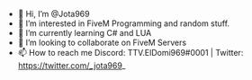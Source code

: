 - 👋 Hi, I’m @Jota969
- 👀 I’m interested in FiveM Programming and random stuff.
- 🌱 I’m currently learning C# and LUA
- 💞️ I’m looking to collaborate on FiveM Servers
- 📫 How to reach me Discord: TTV.ElDomi969#0001 | Twitter: https://twitter.com/_jota969_

<!---
Jota969/Jota969 is a ✨ special ✨ repository because its `README.md` (this file) appears on your GitHub profile.
You can click the Preview link to take a look at your changes.
--->
